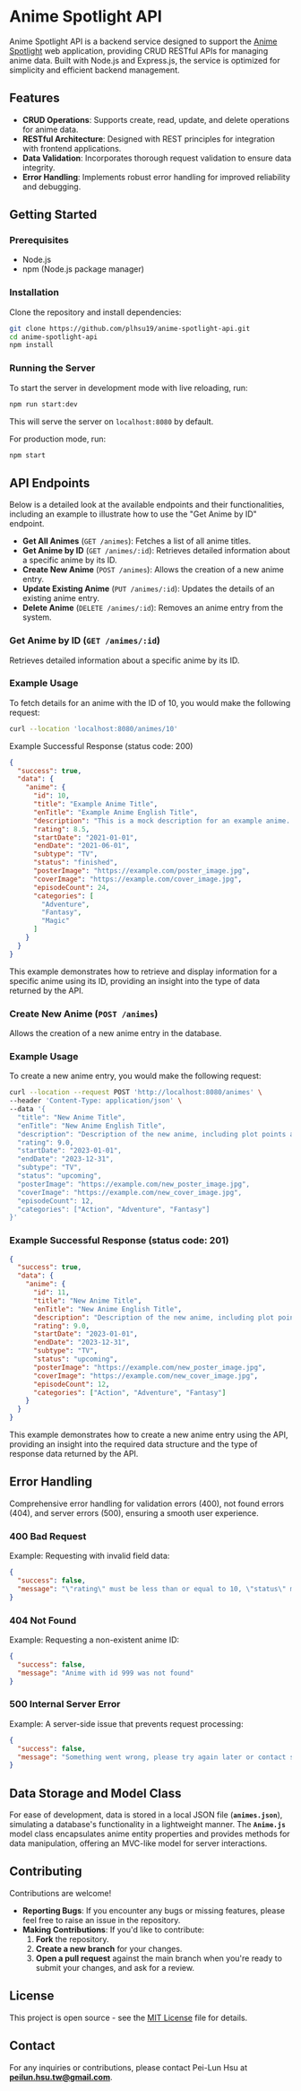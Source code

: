 # Anime Spotlight API

Anime Spotlight API is a backend service designed to support the [Anime Spotlight](https://github.com/plhsu19/anime-spotlight-ui) web application, providing CRUD RESTful APIs for managing anime data. Built with Node.js and Express.js, the service is optimized for simplicity and efficient backend management. 

## Features

- **CRUD Operations**: Supports create, read, update, and delete operations for anime data.
- **RESTful Architecture**: Designed with REST principles for integration with frontend applications.
- **Data Validation**: Incorporates thorough request validation to ensure data integrity.
- **Error Handling**: Implements robust error handling for improved reliability and debugging.

## Getting Started

### Prerequisites

- Node.js
- npm (Node.js package manager)

### Installation

Clone the repository and install dependencies:

```bash
git clone https://github.com/plhsu19/anime-spotlight-api.git
cd anime-spotlight-api
npm install
```

### Running the Server

To start the server in development mode with live reloading, run:

```bash
npm run start:dev
```

This will serve the server on `localhost:8080` by default.

For production mode, run:

```bash
npm start
```

## API Endpoints

Below is a detailed look at the available endpoints and their functionalities, including an example to illustrate how to use the "Get Anime by ID" endpoint.

- **Get All Animes** (`GET /animes`): Fetches a list of all anime titles.
- **Get Anime by ID** (`GET /animes/:id`): Retrieves detailed information about a specific anime by its ID.
- **Create New Anime** (`POST /animes`): Allows the creation of a new anime entry.
- **Update Existing Anime** (`PUT /animes/:id`): Updates the details of an existing anime entry.
- **Delete Anime** (`DELETE /animes/:id`): Removes an anime entry from the system.

### Get Anime by ID (`GET /animes/:id`)

Retrieves detailed information about a specific anime by its ID.

### Example Usage

To fetch details for an anime with the ID of 10, you would make the following request:

```bash
curl --location 'localhost:8080/animes/10'
```

Example Successful Response (status code: 200)

```json
{
  "success": true,
  "data": {
    "anime": {
      "id": 10,
      "title": "Example Anime Title",
      "enTitle": "Example Anime English Title",
      "description": "This is a mock description for an example anime. It includes plot points, character development, and thematic elements that captivate the audience.",
      "rating": 8.5,
      "startDate": "2021-01-01",
      "endDate": "2021-06-01",
      "subtype": "TV",
      "status": "finished",
      "posterImage": "https://example.com/poster_image.jpg",
      "coverImage": "https://example.com/cover_image.jpg",
      "episodeCount": 24,
      "categories": [
        "Adventure",
        "Fantasy",
        "Magic"
      ]
    }
  }
}
```

This example demonstrates how to retrieve and display information for a specific anime using its ID, providing an insight into the type of data returned by the API.

### Create New Anime (`POST /animes`)

Allows the creation of a new anime entry in the database.

### Example Usage

To create a new anime entry, you would make the following request:

```bash
curl --location --request POST 'http://localhost:8080/animes' \
--header 'Content-Type: application/json' \
--data '{
  "title": "New Anime Title",
  "enTitle": "New Anime English Title",
  "description": "Description of the new anime, including plot points and character development.",
  "rating": 9.0,
  "startDate": "2023-01-01",
  "endDate": "2023-12-31",
  "subtype": "TV",
  "status": "upcoming",
  "posterImage": "https://example.com/new_poster_image.jpg",
  "coverImage": "https://example.com/new_cover_image.jpg",
  "episodeCount": 12,
  "categories": ["Action", "Adventure", "Fantasy"]
}'

```

### Example Successful Response (status code: 201)

```json
{
  "success": true,
  "data": {
    "anime": {
      "id": 11,
      "title": "New Anime Title",
      "enTitle": "New Anime English Title",
      "description": "Description of the new anime, including plot points and character development.",
      "rating": 9.0,
      "startDate": "2023-01-01",
      "endDate": "2023-12-31",
      "subtype": "TV",
      "status": "upcoming",
      "posterImage": "https://example.com/new_poster_image.jpg",
      "coverImage": "https://example.com/new_cover_image.jpg",
      "episodeCount": 12,
      "categories": ["Action", "Adventure", "Fantasy"]
    }
  }
}

```

This example demonstrates how to create a new anime entry using the API, providing an insight into the required data structure and the type of response data returned by the API.

## Error Handling

Comprehensive error handling for validation errors (400), not found errors (404), and server errors (500), ensuring a smooth user experience.

### 400 Bad Request

Example: Requesting with invalid field data:

```json
{
  "success": false,
  "message": "\"rating\" must be less than or equal to 10, \"status\" must be one of [current, finished, upcoming]"
}
```

### 404 Not Found

Example: Requesting a non-existent anime ID:

```json
{
  "success": false,
  "message": "Anime with id 999 was not found"
}
```

### 500 Internal Server Error

Example: A server-side issue that prevents request processing:

```json
{
  "success": false,
  "message": "Something went wrong, please try again later or contact support."
}
```

## **Data Storage and Model Class**

For ease of development, data is stored in a local JSON file (**`animes.json`**), simulating a database's functionality in a lightweight manner. The **`Anime.js`** model class encapsulates anime entity properties and provides methods for data manipulation, offering an MVC-like model for server interactions.

## Contributing

Contributions are welcome!

- **Reporting Bugs**: If you encounter any bugs or missing features, please feel free to raise an issue in the repository.
- **Making Contributions**:  If you'd like to contribute:
    1. **Fork** the repository.
    2. **Create a new branch** for your changes.
    3. **Open a pull request** against the main branch when you're ready to submit your changes, and ask for a review.

## License

This project is open source - see the [MIT License](LICENSE) file for details.

## Contact

For any inquiries or contributions, please contact Pei-Lun Hsu at **peilun.hsu.tw@gmail.com**.